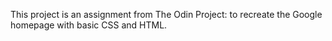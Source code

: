 This project is an assignment from The Odin Project: to recreate the Google homepage with basic CSS and HTML.
